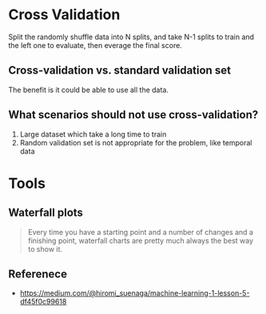 # Cross Validation
Split the randomly shuffle data into N splits, and take N-1 splits to train and the left one to evaluate, then everage the final score.

## Cross-validation vs. standard validation set
The benefit is it could be able to use all the data.

## What scenarios should not use cross-validation?
1. Large dataset which take a long time to train
2. Random validation set is not appropriate for the problem, like temporal data


# Tools

## Waterfall plots
> Every time you have a starting point and a number of changes and a finishing point, waterfall charts are pretty much always the best way to show it.


## Referenece
- https://medium.com/@hiromi_suenaga/machine-learning-1-lesson-5-df45f0c99618
